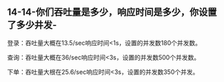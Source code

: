 ## 14-14-你们吞吐量是多少，响应时间是多少，你设置了多少井发-

登录：吞吐量大概在13.5/sec响应时间<1s，设置的并发数180个并发数。

查询：吞吐量大概在36/sec响应时间<3s，设置的并发数500个并发数。

下单：吞吐量大根在25.6/sec响应时间<3s，设置的并发数350个并发。
